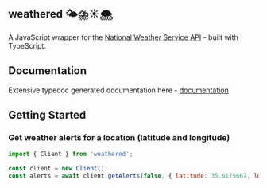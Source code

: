 ## weathered 🌤⛈☀️🌨

A JavaScript wrapper for the [National Weather Service API](https://www.weather.gov/documentation/services-web-api) - built with TypeScript.

## Documentation

Extensive typedoc generated documentation here - [documentation](https://jasonsanford.github.io/weathered/)

## Getting Started

### Get weather alerts for a location (latitude and longitude)

```javascript
import { Client } from 'weathered';

const client = new Client();
const alerts = await client.getAlerts(false, { latitude: 35.6175667, longitude: -80.7709911 });

```
